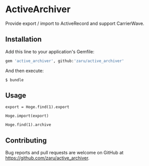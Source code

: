 # ActiveArchiver

Provide export / import to ActiveRecord and support CarrierWave.

## Installation

Add this line to your application's Gemfile:

```ruby
gem 'active_archiver', github:'zaru/active_archiver'
```

And then execute:

    $ bundle

## Usage

```
export = Hoge.find(1).export

Hoge.import(export)

Hoge.find(1).archive
```

## Contributing

Bug reports and pull requests are welcome on GitHub at https://github.com/zaru/active_archiver.

